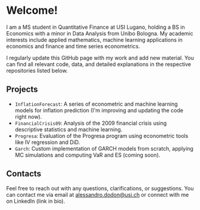 # Welcome!

I am a MS student in Quantitative Finance at USI Lugano, holding a BS in Economics with a minor in Data Analysis from Unibo Bologna. My academic interests include applied mathematics, machine learning applications in economics and finance and time series econometrics.

I regularly update this GitHub page with my work and add new material. You can find all relevant code, data, and detailed explanations in the respective repositories listed below.

## Projects

- `InflationForecast`: A series of econometric and machine learning models for inflation prediction (I'm improving and updating the code right now).
- `FinancialCrisis09`: Analysis of the 2009 financial crisis using descriptive statistics and machine learning.
- `Progresa`: Evaluation of the Progresa program using econometric tools like IV regression and DiD.
- `Garch`: Custom implementation of GARCH models from scratch, applying MC simulations and computing VaR and ES (coming soon).

## Contacts

Feel free to reach out with any questions, clarifications, or suggestions. You can contact me via email at alessandro.dodon@usi.ch or connect with me on LinkedIn (link in bio).


